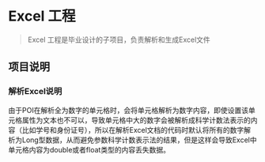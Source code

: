 # Excel 工程
> Excel 工程是毕业设计的子项目，负责解析和生成Excel文件


## 项目说明
### 解析Excel说明
由于POI在解析全为数字的单元格时，会将单元格解析为数字内容，即使设置该单元格属性为文本也不可以，导致单元格中大的数字会被解析成科学计数法表示的内容（比如学号和身份证号），所以在解析Excel文档的代码时默认将所有的数字解析为Long型数据，从而避免参数科学计数表示法的结果，但是这样会导致Excel中单元格内容为double或者float类型的内容丢失数据。